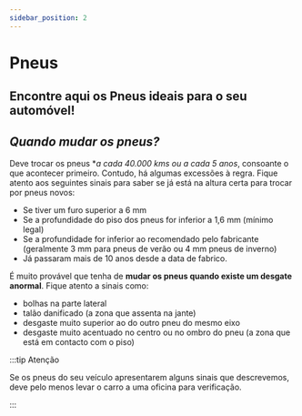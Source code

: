```yaml
---
sidebar_position: 2
---
```


# Pneus

## Encontre aqui os Pneus ideais para o seu automóvel! 

## _Quando mudar os pneus?_

Deve trocar os pneus **a cada 40.000 kms ou a cada 5 anos*, consoante o que acontecer primeiro. Contudo, há algumas excessões à regra. Fique atento aos seguintes sinais para saber se já está na altura certa para trocar por pneus novos: 

- Se tiver um furo superior a 6 mm
- Se a profundidade do piso dos pneus for inferior a 1,6 mm (mínimo legal)
- Se a profundidade for inferior ao recomendado pelo fabricante (geralmente 3 mm para pneus de verão ou 4 mm pneus de inverno)
- Já passaram mais de 10 anos desde a data de fabrico.

É muito provável que tenha de **mudar os pneus quando existe um desgate anormal**. Fique atento a sinais como: 

- bolhas na parte lateral
- talão danificado (a zona que assenta na jante)
- desgaste muito superior ao do outro pneu do mesmo eixo 
- desgaste muito acentuado no centro ou no ombro do pneu (a zona que está em contacto com o piso)


:::tip Atenção

Se os pneus do seu veículo apresentarem alguns sinais que descrevemos, deve pelo menos levar o carro a uma oficina para verificação. 

:::

```
